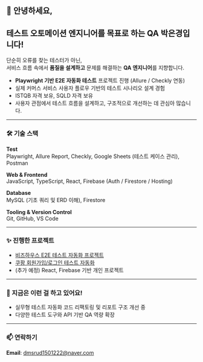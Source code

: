 ## 👋 안녕하세요, 
## 테스트 오토메이션 엔지니어를 목표로 하는 QA 박은경입니다!

단순히 오류를 찾는 테스터가 아닌,  
서비스 흐름 속에서 **품질을 설계하고** 문제를 해결하는 **QA 엔지니어**를 지향합니다.

- **Playwright 기반 E2E 자동화 테스트** 프로젝트 진행 (Allure / Checkly 연동)
- 실제 커머스 서비스 사용자 플로우 기반의 테스트 시나리오 설계 경험
- ISTQB 자격 보유, SQLD 자격 보유  
- 사용자 관점에서 테스트 흐름을 설계하고, 구조적으로 개선하는 데 관심아 많습니다.

---

### 🛠 기술 스택
**Test**  
Playwright, Allure Report, Checkly, Google Sheets (테스트 케이스 관리), Postman  

**Web & Frontend**  
JavaScript, TypeScript, React, Firebase (Auth / Firestore / Hosting)

**Database**  
MySQL (기초 쿼리 및 ERD 이해), Firestore

**Tooling & Version Control**  
Git, GitHub, VS Code

---

### ✨ 진행한 프로젝트

- [비즈하우스 E2E 테스트 자동화 프로젝트](https://github.com/Coster97/BizHows-E2Etest-automation)  
- [쿠팡 회원가입/로그인 테스트 자동화](https://github.com/Coster97/coupang-test-automation)  
- (추가 예정) React, Firebase 기반 개인 프로젝트

---

### 🌱 지금은 이런 걸 하고 있어요!
- 실무형 테스트 자동화 코드 리팩토링 및 리포트 구조 개선 중  
- 다양한 테스트 도구와 API 기반 QA 역량 확장  

---

### 📫 연락하기
**Email**: dmsrud1501222@naver.com  

